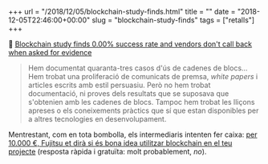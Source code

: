 +++
url = "/2018/12/05/blockchain-study-finds.html"
title = ""
date = "2018-12-05T22:46:00+00:00"
slug = "blockchain-study-finds"
tags = ["retalls"]
+++

📎 [Blockchain study finds 0.00% success rate and vendors don't call back when asked for evidence](https://www.theregister.co.uk/AMP/2018/11/30/blockchain_study_finds_0_per_cent_success_rate/)

> Hem documentat quaranta-tres casos d'ús de cadenes de blocs… Hem trobat una proliferació de comunicats de premsa, *white papers* i articles escrits amb estil persuasiu. Però no hem trobat documentació, ni proves dels resultats que se suposava que s'obtenien amb les cadenes de blocs. Tampoc hem trobat les lliçons apreses o els coneixements pràctics que sí que estan disponibles per a altres tecnologies en desenvolupament.

Mentrestant, com en tota bombolla, els intermediaris intenten fer caixa: [per 10.000 €, Fujitsu et dirà si és bona idea utilitzar blockchain en el teu projecte](https://www.theregister.co.uk/2018/07/11/fujitsu_offers_fiveday_blockchain_prototyping_for_time_resource_poor_biz/) (resposta ràpida i gratuïta: molt probablement, *no*).
